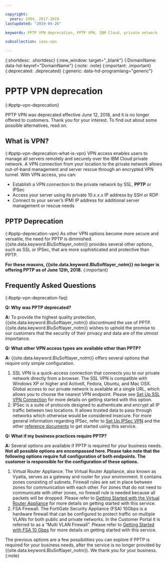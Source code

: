 ```yaml
---

copyright:
  years: 1994, 2017-2019
lastupdated: "2019-04-26"

keywords: PPTP VPN deprecation, PPTP VPN, IBM Cloud, private network

subcollection: iaas-vpn

---
```


{:shortdesc: .shortdesc}
{:new_window: target="_blank"}
{:DomainName: data-hd-keyref="DomainName"}
{:note: .note}
{:important: .important}
{:deprecated: .deprecated}
{:generic: data-hd-programlang="generic"}

# PPTP VPN deprecation
{:#pptp-vpn-deprecation}

PPTP VPN was deprecated effective June 12, 2018, and it is no longer offered to customers. Thank you for your interest. To find out about some possible alternatives, read on.

## What is VPN?
{:#pptp-vpn-deprecation-what-is-vpn}
VPN access enables users to manage all servers remotely and securely over the IBM Cloud private network. A VPN connection from your location to the private network allows out-of-band management and server rescue through an encrypted VPN tunnel. With VPN access, you can:

* Establish a VPN connection to the private network by SSL, **PPTP** or IPSec
* Access your server using its private 10.x.x.x IP address by SSH or RDP
* Connect to your server’s IPMI IP address for additional server management or rescue needs

## PPTP Deprecation
{:#pptp-deprecation-vpn}
As other VPN options become more secure and versatile, the need for PPTP is diminished. {{site.data.keyword.BluSoftlayer_notm}} provides several other options, such as SSL or IPSec, that are more sophisticated and protective than PPTP.

**For these reasons, {{site.data.keyword.BluSoftlayer_notm}} no longer is offering PPTP as of June 12th, 2018.**
{:important}


## Frequently Asked Questions
{:#pptp-vpn-deprecation-faq}

**Q: Why was PPTP deprecated?**

**A:** To provide the highest quality protection, {{site.data.keyword.BluSoftlayer_notm}} discontinued the use of PPTP. {{site.data.keyword.BluSoftlayer_notm}} wishes to uphold the promise to our customers that the security of their privacy and data are of the utmost importance. 

**Q: What other VPN access types are available other than PPTP?**

**A:** {{site.data.keyword.BluSoftlayer_notm}} offers several options that require only simple configuration.
  1. SSL VPN is a quick-access connection that connects you to our private network directly from a browser. The SSL VPN is compatible with Windows XP or higher and ActiveX, Fedora, Ubuntu, and Mac OSX. Global access to our private network is available at a single URL, which allows you to choose the nearest VPN endpoint. Please see [Set Up SSL VPN Connection](/docs/infrastructure/iaas-vpn?topic=VPN-setup-ssl-vpn-connections) for more details on getting started with this option.
  2. IPSec is a suite of protocols designed to authenticate and encrypt all IP traffic between two locations. It allows trusted data to pass through networks which otherwise would be considered insecure. For more general information regarding IPSec, refer to [Set Up IPSec VPN](/docs/infrastructure/iaas-vpn?topic=VPN-setup-ipsec-vpn) and the other [reference documents](/docs/infrastructure/iaas-vpn?topic=VPN-iaas-vpn-external-reference) to get started using this service. 

**Q: What if my business practices require PPTP?**

**A:** Several options are available if PPTP is required for your business needs. **Not all possible options are encompassed here. Please take note that the following options require full configuration of both endpoints. The customer is responsible for the configuration of these options.**
  1. Virtual Router Appliance. The Virtual Router Appliance, also known as Vyatta, serves as a gateway and router for your environment. It contains zones consisting of subnets. Firewall rules are set in place between zones for communication with each other. For zones that do not need to communicate with other zones, no firewall rule is needed because all packets will be dropped. Please refer to [Getting Started with the Virtual Router Appliance](/docs/infrastructure/virtual-router-appliance?topic=virtual-router-appliance-getting-started-with-ibm-virtual-router-appliance) for more details on getting started with this service. 
  2. FSA Firewall. The FortiGate Security Appliance (FSA) 10Gbps is a hardware firewall that can be configured to protect traffic on multiple VLANs for both public and private networks. In the Customer Portal it is referred to as a “Multi VLAN Firewall”. Please refer to [Getting Started with FSA 10 Gbps](/docs/infrastructure/fortigate-10g?topic=fortigate-10g-getting-started-with-fortigate-security-appliance-10gbps) for more details on getting started with this service. 
 
The previous options are a few possibilities you can explore if PPTP is required for your business needs, after the service is no longer provided by {{site.data.keyword.BluSoftlayer_notm}}. We thank you for your business.
{:note}
